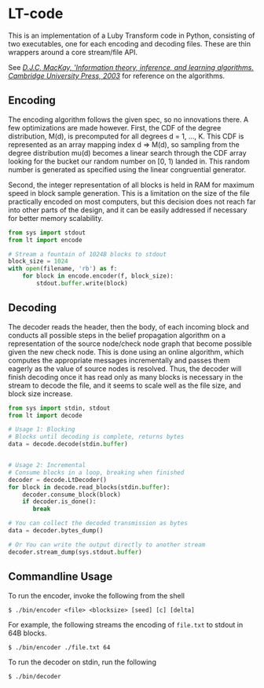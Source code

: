 LT-code
=======

This is an implementation of a Luby Transform code in Python, consisting of two executables, one for each encoding and decoding files. These are thin wrappers around a core stream/file API.

See [_D.J.C, MacKay, 'Information theory, inference, and learning algorithms. Cambridge University Press, 2003_](http://www.inference.org.uk/itprnn/book.pdf) for reference on the algorithms.

## Encoding

The encoding algorithm follows the given spec, so no innovations there. A few optimizations are made however. First, the CDF of the degree distribution, M(d), is precomputed for all degrees d = 1, ..., K. This CDF is represented as an array mapping index d => M(d), so sampling from the degree distribution mu(d) becomes a linear search through the CDF array looking for the bucket our random number on \[0, 1) landed in. This random number is generated as specified using the linear congruential generator. 

Second, the integer representation of all blocks is held in RAM for maximum speed in block sample generation. This is a limitation on the size of the file practically encoded on most computers, but this decision does not reach far into other parts of the design, and it can be easily addressed if necessary for better memory scalability.

```python
from sys import stdout
from lt import encode

# Stream a fountain of 1024B blocks to stdout
block_size = 1024
with open(filename, 'rb') as f:
    for block in encode.encoder(f, block_size):
        stdout.buffer.write(block)
```

## Decoding
    
The decoder reads the header, then the body, of each incoming block and conducts all possible steps in the belief propagation algorithm on a representation of the source node/check node graph that become possible given the new check node. This is done using an online algorithm, which computes the appropriate messages incrementally and passes them eagerly as the value of source nodes is resolved. Thus, the decoder will finish decoding once it has read only as many blocks is necessary in the stream to decode the file, and it seems to scale well as the file size, and block size increase.

```python
from sys import stdin, stdout
from lt import decode

# Usage 1: Blocking
# Blocks until decoding is complete, returns bytes
data = decode.decode(stdin.buffer)


# Usage 2: Incremental
# Consume blocks in a loop, breaking when finished
decoder = decode.LtDecoder()
for block in decode.read_blocks(stdin.buffer):
    decoder.consume_block(block)
    if decoder.is_done():
       break 

# You can collect the decoded transmission as bytes
data = decoder.bytes_dump()

# Or You can write the output directly to another stream
decoder.stream_dump(sys.stdout.buffer)

```
## Commandline Usage

To run the encoder, invoke the following from the shell
```
$ ./bin/encoder <file> <blocksize> [seed] [c] [delta]
```

For example, the following streams the encoding of `file.txt` to stdout in 64B blocks.
```
$ ./bin/encoder ./file.txt 64
```

To run the decoder on stdin, run the following
```
$ ./bin/decoder 
```
